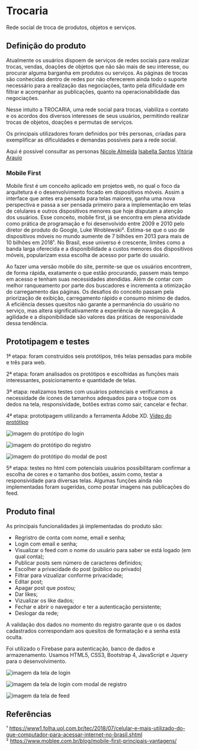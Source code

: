 # Trocaria

Rede social de troca de produtos, objetos e serviços. 

## Definição do produto

Atualmente os usuários dispoem de serviços de redes sociais para realizar trocas, vendas, doações de objetos que não são mais de seu interesse, ou procurar alguma barganha em produtos ou serviços. As páginas de trocas são conhecidas dentro de redes por não oferecerem ainda todo o suporte necessário para a realização das negociações, tanto pela dificuldade em filtrar e acompanhar as publicações, quanto na operacionabilidade das negociações. 

Nesse intuito a TROCARIA, uma rede social para trocas, viabiliza o contato e os acordos dos diversos interesses de seus usuários, permitindo realizar trocas de objetos, doações e permutas de serviços. 

Os principais utilizadores foram definidos por três personas, criadas para exemplificar as dificuldades e demandas possíveis para a rede social. 

Aqui é possível consultar as personas 
[Nicole Almeida](https://trello-attachments.s3.amazonaws.com/5c8feb9a63a889176a828739/5c90d7c439c5bd4e348a0fdf/f4270b3747f2bceeeaa148b9ef3760ab/Nicole-Almeida.png)
[Isabella Santos](https://trello-attachments.s3.amazonaws.com/5c8feb9a63a889176a828739/5c90d7c439c5bd4e348a0fdf/417201d58469047c340555c76e6d9638/Isabella-Santos.png)
[Vitória Araujo](https://trello-attachments.s3.amazonaws.com/5c8feb9a63a889176a828739/5c90d7c439c5bd4e348a0fdf/7dd31ce4e057277e8ad9c774ac4bfc4a/Vit%C3%B3ria_Ara%C3%BAjo.png)


### Mobile First

Mobile first é um conceito aplicado em projetos web, no qual o foco da arquitetura é o desenvolvimento focado em dispositivos móveis. Assim a interface que antes era pensada para telas maiores, ganha uma nova perspectiva e passa a ser pensada primeiro para a implementação em telas de celulares e outros dispositivos menores que hoje disputam a atenção dos usuários. Esse conceito, mobile first, já se encontra em plena atividade como prática de programação e foi desenvolvido entre 2009 e 2010 pelo diretor de produto do Google, Luke Wroblewski².
Estima-se que o uso de dispositivos móveis no mundo aumente de 7 bilhões em 2013 para mais de 10 bilhões em 2018¹. No Brasil, esse universo é crescente, limites como a banda larga oferecida e a disponibilidade a custos menores dos dispositivos móveis, popularizam essa escolha de acesso por parte do usuário. 

Ao fazer uma versão mobile do site, permite-se que os usuários encontrem, de forma rápida, exatamente o que estão procurando, passem mais tempo em acesso e tenham suas necessidades atendidas. Além de contar com melhor ranqueamento por parte dos buscadores e incrementa a otimização do carregamento das páginas. Os desafios do conceito passam pela priorização de exibição, carregamento rápido e consumo mínimo de dados. A eficiência desses quesitos não garante a permanência do usuário no serviço, mas altera significativamente a experiência de navegação. A agilidade e a disponibilidade são valores das práticas de responsividade dessa  tendência.	


## Prototipagem e testes

1ª etapa: foram construídos seis protótipos, três telas pensadas para mobile e três para web.

2ª etapa: foram analisados os protótipos e escolhidas as funções mais interessantes, posicionamento e quantidade de telas.

3ª etapa: realizamos testes com usuários potenciais e verificamos a necessidade de ícones de tamanhos adequados para o toque com os dedos na tela, responsividade, botões extras como sair, cancelar e fechar.

4ª etapa: prototipagem utilizando a ferramenta Adobe XD. 
[Vídeo do protótipo](https://www.youtube.com/watch?v=JMhKdfotaNo&feature=youtu.be)

![imagem do protótipo do login](https://trello-attachments.s3.amazonaws.com/5c8feb9a63a889176a828739/5c90d7c439c5bd4e348a0fdf/447406e2bf1d54910b50a366aca852d4/login.JPG)

![imagem do protótipo do registro](https://trello-attachments.s3.amazonaws.com/5c8feb9a63a889176a828739/5c90d7c439c5bd4e348a0fdf/f5892166e8b24af1c3fee31f494298a6/register-final.JPG)

![imagem do protótipo do modal de post](https://trello-attachments.s3.amazonaws.com/5c8feb9a63a889176a828739/5c90d7c439c5bd4e348a0fdf/bfe8233b86de1a7048ede27880fa6dc3/post-final.JPG)


5ª etapa: testes no html com potenciais usuários possibilitaram confirmar a escolha de cores e o tamanho dos botões, assim como, testar a responsividade para diversas telas. Algumas funções ainda não implementadas foram sugeridas, como postar imagens nas publicações do feed.


## Produto final

As principais funcionalidades já implementadas do produto são:

- Regristro de conta com nome, email e senha;
- Login com email e senha;
- Visualizar o feed com o nome do usuário para saber se está logado (em qual conta); 
- Publicar posts sem número de caracteres definidos; 
- Escolher a privacidade do post (público ou privado)
- Filtrar para vizualizar conforme privacidade;
- Editar post;
- Apagar post que postou;
- Dar likes; 
- Vizualizar os like dados;
- Fechar e abrir o navegador e ter a autenticação persistente;
- Deslogar da rede; 


A validação dos dados no momento do registro garante que o os dados cadastrados correspondam aos quesitos de formatação e a senha está oculta. 

Foi utilizado o Firebase para autenticação, banco de dados e armazenamento. 
Usamos HTML5, CSS3, Bootstrap 4, JavaScript e Jquery para o desenvolvimento.

![imagem da tela de login](https://trello-attachments.s3.amazonaws.com/5c8feb9a63a889176a828739/5c8ff47460d21317aba3e1a1/3a7754c9d7c9b52f5f6bbd77b99bd0ff/tela_login.png)
 
![imagem da tela de login com modal de registro](https://trello-attachments.s3.amazonaws.com/5c8feb9a63a889176a828739/5c8ff47460d21317aba3e1a1/291d89f063bfffe29bd9c53b88469bb4/registro.png)

![imagem da tela de feed](https://trello-attachments.s3.amazonaws.com/5c8feb9a63a889176a828739/5c8ff47460d21317aba3e1a1/7e476c159ef455f4ccf53c86e2ab5ffd/feed.png)


## Referências

¹ https://www1.folha.uol.com.br/tec/2018/07/celular-e-mais-utilizado-do-que-computador-para-acessar-internet-no-brasil.shtml   
² https://www.moblee.com.br/blog/mobile-first-principais-vantagens/




